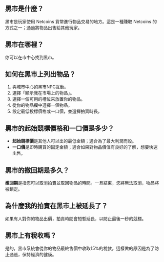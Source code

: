 ## 黑市是什麼？
黑市是玩家使用 Netcoins 貨幣進行物品交易的地方。這是一種賺取 Netcoins 的方式之一；通過將物品出售給其他玩家。

## 黑市在哪裡？
你可以在市中心找到黑市。

## 如何在黑市上列出物品？
1. 與城市中心的黑市NPC互動。
2. 選擇「顯示我在市場上的物品」。
3. 選擇一個可用的槽位來放置你的物品。
4. 從你的物品欄中選擇一個物品。
5. 設定最低投標價格或一口價，並選擇拍賣時長。

## 黑市的起始競標價格和一口價是多少？
- **起始競標價**是其他人可以出的最低金額；適合為了最大利潤而設。
- **一口價**是即時購買的固定金額；適合如果對物品價值有良好的了解，想要快速出售。

## 黑市的撤回期是多久？
**撤回期**是指您可以取消拍賣並取回物品的時間。一旦結束，您將無法取消，物品將被鎖定。

## 為什麼我的拍賣在黑市上被延長了？
如果有人對你的物品出價，拍賣時間會短暫延長，以防止最後一秒的競標。

## 黑市上有稅收嗎？
是的，黑市系統會從你的物品最終售價中收取15%的稅款。這樣做的原因是為了防止通脹，保持經濟的健康。